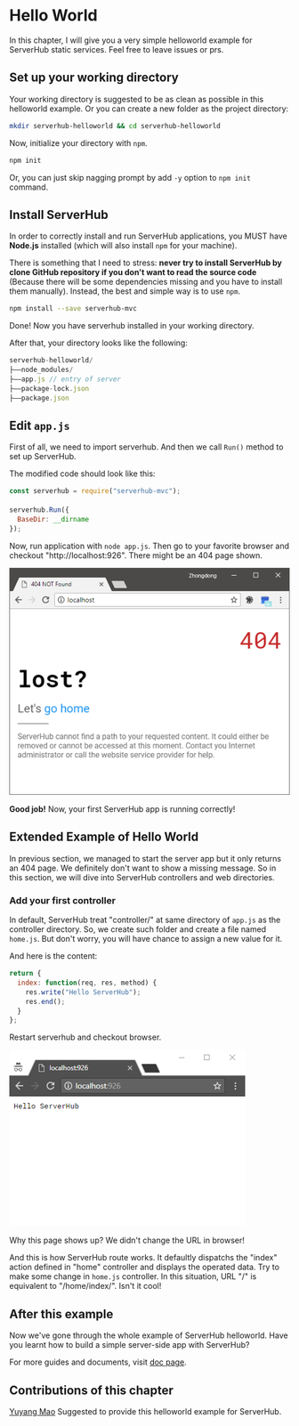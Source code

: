 # Hello World

In this chapter, I will give you a very simple helloworld example for ServerHub static services. Feel free to leave issues or prs.

## Set up your working directory

Your working directory is suggested to be as clean as possible in this helloworld example. Or you can create a new folder as the project directory:

```bash
mkdir serverhub-helloworld && cd serverhub-helloworld
```

Now, initialize your directory with `npm`.

```bash
npm init
```

Or, you can just skip nagging prompt by add `-y` option to `npm init` command.

## Install ServerHub

In order to correctly install and run ServerHub applications, you MUST have **Node.js** installed (which will also install `npm` for your machine).

There is something that I need to stress: **never try to install ServerHub by clone GitHub repository if you don't want to read the source code** (Because there will be some dependencies missing and you have to install them manually). Instead, the best and simple way is to use `npm`.

```bash
npm install --save serverhub-mvc
```

Done! Now you have serverhub installed in your working directory.

After that, your directory looks like the following:

```js
serverhub-helloworld/
├——node_modules/
├——app.js // entry of server
├——package-lock.json
├——package.json
```

## Edit `app.js`

First of all, we need to import serverhub. And then we call `Run()` method to set up ServerHub.

The modified code should look like this:

```js
const serverhub = require("serverhub-mvc");

serverhub.Run({
  BaseDir: __dirname
});
```

Now, run application with `node app.js`. Then go to your favorite browser and checkout "http://localhost:926". There might be an 404 page shown.

![404](/assets/helloworld-404.png)

**Good job!** Now, your first ServerHub app is running correctly!

## Extended Example of Hello World

In previous section, we managed to start the server app but it only returns an 404 page. We definitely don't want to show a missing message. So in this section, we will dive into ServerHub controllers and web directories.

### Add your first controller

In default, ServerHub treat "controller/" at same directory of `app.js` as the controller directory. So, we create such folder and create a file named `home.js`. But don't worry, you will have chance to assign a new value for it.

And here is the content:

```js
return {
  index: function(req, res, method) {
    res.write("Hello ServerHub");
    res.end();
  }
};
```

Restart serverhub and checkout browser.

![helloworld-controller](/assets/helloworld-controller.png)

Why this page shows up? We didn't change the URL in browser!

And this is how ServerHub route works. It defaultly dispatchs the "index" action defined in "home" controller and displays the operated data. Try to make some change in `home.js` controller. In this situation, URL "/" is equivalent to "/home/index/". Isn't it cool!

## After this example

Now we've gone through the whole example of ServerHub helloworld. Have you learnt how to build a simple server-side app with ServerHub?

For more guides and documents, visit [doc page]().

## Contributions of this chapter

[Yuyang Mao](https://github.com/maoyuyang) Suggested to provide this helloworld example for ServerHub.
